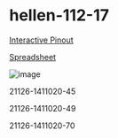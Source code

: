 # hellen-112-17

[Interactive Pinout](https://rusefi.com/docs/pinouts/hellen/hellen-112-17/)

[Spreadsheet](https://docs.google.com/spreadsheets/d/1tG2D43BH8SXMTmPQf_461dmxhCe58JP2_1n4kO6hWnw)

![image](https://user-images.githubusercontent.com/48498823/206295320-8bd57680-e8b9-43aa-9013-3e8aa1465199.png)


21126-1411020-45

21126-1411020-49

21126-1411020-70







